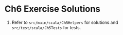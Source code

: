 # Ch6 Exercise Solutions
1. Refer to `src/main/scala/Ch5Helpers` for solutions and `src/test/scala/Ch5Tests` for tests.

